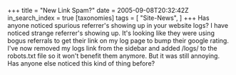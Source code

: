 +++
title = "New Link Spam?"
date = 2005-09-08T20:32:42Z
in_search_index = true
[taxonomies]
tags = [
"Site-News",
]
+++
Has anyone noticed spurious referrer's showing up in your website logs? I have noticed strange referrer's showing up. It's looking like they were using bogus referrals to get their link on my log page to bump their google rating. I've now removed my logs link from the sidebar and added /logs/ to the robots.txt file so it won't benefit them anymore. But it was still annoying. Has anyone else noticed this kind of thing before?
